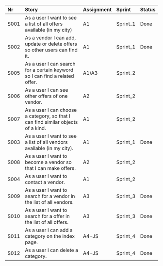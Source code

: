 
| Nr   | Story                                                                                     | Assignment | Sprint         | Status   |
|:-----|:------------------------------------------------------------------------------------------|:-----------|:---------------|:---------|
| S001 | As a user I want to see a list of all offers available (in my city)                       | A1         | Sprint_1       | Done     |
| S002 | As a vendor I can add, update or delete offers so other users can find it.                | A1         | Sprint_1       | Done     |
| S005 | As a user I can search for a certain keyword so I can find a related offer.               | A1/A3      | Sprint_2       |          |
| S006 | As a user I can see other offers of one vendor.                                           | A2         | Sprint_2       |          |
| S007 | As a user I can choose a category, so that I can find similar objects of a kind.          | A1         | Sprint_2       |          |
| S003 | As a user I want to see a list of all vendors available (in my city).                     | A1         | Sprint_1       | Done     |
| S008 | As a user I want to become a vendor so that I can make offers.                            | A2         | Sprint_2       |          |
| S004 | As a user I want to contact a vendor.                                                     | A1         | Sprint_2       |          |
| S009 | As a user I want to search for a vendor in the list of all vendors.                       | A3         | Sprint_3       | Done     |
| S010 | As a user I want to search for a offer in the list of all offers.                         | A3         | Sprint_3       | Done     |
| S011 | As a user I can add a category on the index page.                                         | A4-JS      | Sprint_4       | Done     | 
| S012 | As a user I can delete a category.                                                        | A4-JS      | Sprint_4       | Done     |